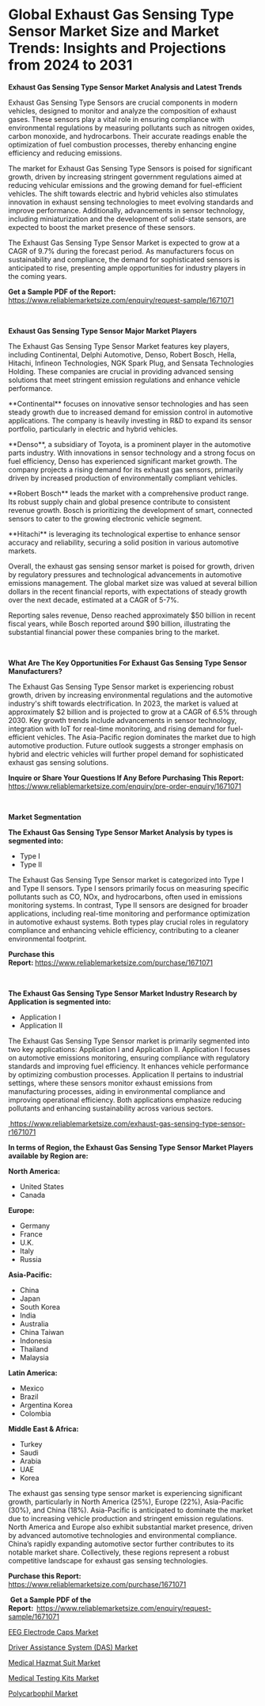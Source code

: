 <p><h1>Global Exhaust Gas Sensing Type Sensor Market Size and Market Trends: Insights and Projections from 2024 to 2031</h1></p><p><strong>Exhaust Gas Sensing Type Sensor Market Analysis and Latest Trends</strong></p>
<p><p>Exhaust Gas Sensing Type Sensors are crucial components in modern vehicles, designed to monitor and analyze the composition of exhaust gases. These sensors play a vital role in ensuring compliance with environmental regulations by measuring pollutants such as nitrogen oxides, carbon monoxide, and hydrocarbons. Their accurate readings enable the optimization of fuel combustion processes, thereby enhancing engine efficiency and reducing emissions.</p><p>The market for Exhaust Gas Sensing Type Sensors is poised for significant growth, driven by increasing stringent government regulations aimed at reducing vehicular emissions and the growing demand for fuel-efficient vehicles. The shift towards electric and hybrid vehicles also stimulates innovation in exhaust sensing technologies to meet evolving standards and improve performance. Additionally, advancements in sensor technology, including miniaturization and the development of solid-state sensors, are expected to boost the market presence of these sensors.</p><p>The Exhaust Gas Sensing Type Sensor Market is expected to grow at a CAGR of 9.7% during the forecast period. As manufacturers focus on sustainability and compliance, the demand for sophisticated sensors is anticipated to rise, presenting ample opportunities for industry players in the coming years.</p></p>
<p><strong>Get a Sample PDF of the Report:&nbsp;</strong> <a href="https://www.reliablemarketsize.com/enquiry/request-sample/1671071?utm_campaign=1952&utm_medium=2&utm_source=Github&utm_content=ia&utm_term=20122024&utm_id=exhaust-gas-sensing-type-sensor">https://www.reliablemarketsize.com/enquiry/request-sample/1671071</a></p>
<p>&nbsp;</p>
<p><strong>Exhaust Gas Sensing Type Sensor Major Market Players</strong></p>
<p><p>The Exhaust Gas Sensing Type Sensor Market features key players, including Continental, Delphi Automotive, Denso, Robert Bosch, Hella, Hitachi, Infineon Technologies, NGK Spark Plug, and Sensata Technologies Holding. These companies are crucial in providing advanced sensing solutions that meet stringent emission regulations and enhance vehicle performance.</p><p>**Continental** focuses on innovative sensor technologies and has seen steady growth due to increased demand for emission control in automotive applications. The company is heavily investing in R&D to expand its sensor portfolio, particularly in electric and hybrid vehicles.</p><p>**Denso**, a subsidiary of Toyota, is a prominent player in the automotive parts industry. With innovations in sensor technology and a strong focus on fuel efficiency, Denso has experienced significant market growth. The company projects a rising demand for its exhaust gas sensors, primarily driven by increased production of environmentally compliant vehicles.</p><p>**Robert Bosch** leads the market with a comprehensive product range. Its robust supply chain and global presence contribute to consistent revenue growth. Bosch is prioritizing the development of smart, connected sensors to cater to the growing electronic vehicle segment. </p><p>**Hitachi** is leveraging its technological expertise to enhance sensor accuracy and reliability, securing a solid position in various automotive markets. </p><p>Overall, the exhaust gas sensing sensor market is poised for growth, driven by regulatory pressures and technological advancements in automotive emissions management. The global market size was valued at several billion dollars in the recent financial reports, with expectations of steady growth over the next decade, estimated at a CAGR of 5-7%.</p><p>Reporting sales revenue, Denso reached approximately $50 billion in recent fiscal years, while Bosch reported around $90 billion, illustrating the substantial financial power these companies bring to the market.</p></p>
<p>&nbsp;</p>
<p><strong>What Are The Key Opportunities For Exhaust Gas Sensing Type Sensor Manufacturers?</strong></p>
<p><p>The Exhaust Gas Sensing Type Sensor market is experiencing robust growth, driven by increasing environmental regulations and the automotive industry's shift towards electrification. In 2023, the market is valued at approximately $2 billion and is projected to grow at a CAGR of 6.5% through 2030. Key growth trends include advancements in sensor technology, integration with IoT for real-time monitoring, and rising demand for fuel-efficient vehicles. The Asia-Pacific region dominates the market due to high automotive production. Future outlook suggests a stronger emphasis on hybrid and electric vehicles will further propel demand for sophisticated exhaust gas sensing solutions.</p></p>
<p><strong>Inquire or Share Your Questions If Any Before Purchasing This Report:</strong> <a href="https://www.reliablemarketsize.com/enquiry/pre-order-enquiry/1671071?utm_campaign=1952&utm_medium=2&utm_source=Github&utm_content=ia&utm_term=20122024&utm_id=exhaust-gas-sensing-type-sensor">https://www.reliablemarketsize.com/enquiry/pre-order-enquiry/1671071</a></p>
<p>&nbsp;</p>
<p><strong>Market Segmentation</strong></p>
<p><strong>The Exhaust Gas Sensing Type Sensor Market Analysis by types is segmented into:</strong></p>
<p><ul><li>Type I</li><li>Type II</li></ul></p>
<p><p>The Exhaust Gas Sensing Type Sensor market is categorized into Type I and Type II sensors. Type I sensors primarily focus on measuring specific pollutants such as CO, NOx, and hydrocarbons, often used in emissions monitoring systems. In contrast, Type II sensors are designed for broader applications, including real-time monitoring and performance optimization in automotive exhaust systems. Both types play crucial roles in regulatory compliance and enhancing vehicle efficiency, contributing to a cleaner environmental footprint.</p></p>
<p><strong>Purchase this Report:&nbsp;</strong><a href="https://www.reliablemarketsize.com/purchase/1671071?utm_campaign=1952&utm_medium=2&utm_source=Github&utm_content=ia&utm_term=20122024&utm_id=exhaust-gas-sensing-type-sensor">https://www.reliablemarketsize.com/purchase/1671071</a></p>
<p>&nbsp;</p>
<p><strong>The Exhaust Gas Sensing Type Sensor Market Industry Research by Application is segmented into:</strong></p>
<p><ul><li>Application I</li><li>Application II</li></ul></p>
<p><p>The Exhaust Gas Sensing Type Sensor market is primarily segmented into two key applications: Application I and Application II. Application I focuses on automotive emissions monitoring, ensuring compliance with regulatory standards and improving fuel efficiency. It enhances vehicle performance by optimizing combustion processes. Application II pertains to industrial settings, where these sensors monitor exhaust emissions from manufacturing processes, aiding in environmental compliance and improving operational efficiency. Both applications emphasize reducing pollutants and enhancing sustainability across various sectors.</p></p>
<p><a href="https://www.reliablemarketsize.com/exhaust-gas-sensing-type-sensor-r1671071?utm_campaign=1952&utm_medium=2&utm_source=Github&utm_content=ia&utm_term=20122024&utm_id=exhaust-gas-sensing-type-sensor">&nbsp;https://www.reliablemarketsize.com/exhaust-gas-sensing-type-sensor-r1671071</a></p>
<p><strong>In terms of Region, the Exhaust Gas Sensing Type Sensor Market Players available by Region are:</strong></p>
<p>
    <p> <strong> North America: </strong>
        <ul>
            <li>United States</li>
            <li>Canada</li>
        </ul>
        </p> 
    <p> <strong> Europe: </strong>
        <ul>
            <li>Germany</li>
            <li>France</li>
            <li>U.K.</li>
            <li>Italy</li>
            <li>Russia</li>
        </ul>
        </p> 
    <p> <strong> Asia-Pacific: </strong>
        <ul>
            <li>China</li>
            <li>Japan</li>
            <li>South Korea</li>
            <li>India</li>
            <li>Australia</li>
            <li>China Taiwan</li>
            <li>Indonesia</li>
            <li>Thailand</li>
            <li>Malaysia</li>
        </ul>
        </p> 
    <p> <strong> Latin America: </strong>
        <ul>
            <li>Mexico</li>
            <li>Brazil</li>
            <li>Argentina Korea</li>
            <li>Colombia</li>
        </ul>
        </p> 
    <p> <strong> Middle East & Africa: </strong>
        <ul>
            <li>Turkey</li>
            <li>Saudi</li>
            <li>Arabia</li>
            <li>UAE</li>
            <li>Korea</li>
        </ul>
    </p>
    </p>
<p><p>The exhaust gas sensing type sensor market is experiencing significant growth, particularly in North America (25%), Europe (22%), Asia-Pacific (30%), and China (18%). Asia-Pacific is anticipated to dominate the market due to increasing vehicle production and stringent emission regulations. North America and Europe also exhibit substantial market presence, driven by advanced automotive technologies and environmental compliance. China’s rapidly expanding automotive sector further contributes to its notable market share. Collectively, these regions represent a robust competitive landscape for exhaust gas sensing technologies.</p></p>
<p><strong>Purchase this Report: </strong><a href="https://www.reliablemarketsize.com/purchase/1671071?utm_campaign=1952&utm_medium=2&utm_source=Github&utm_content=ia&utm_term=20122024&utm_id=exhaust-gas-sensing-type-sensor">https://www.reliablemarketsize.com/purchase/1671071</a></p>
<p>&nbsp;<strong>Get a Sample PDF of the Report:&nbsp;&nbsp;</strong><a href="https://www.reliablemarketsize.com/enquiry/request-sample/1671071?utm_campaign=1952&utm_medium=2&utm_source=Github&utm_content=ia&utm_term=20122024&utm_id=exhaust-gas-sensing-type-sensor">https://www.reliablemarketsize.com/enquiry/request-sample/1671071</a></p>
<p><strong></strong></p>
<p><p><a href="https://www.linkedin.com/pulse/eeg-electrode-caps-market-size-projected-grow-cagr-102-from-2024-7x3of?utm_campaign=1952&utm_medium=2&utm_source=Github&utm_content=ia&utm_term=20122024&utm_id=exhaust-gas-sensing-type-sensor">EEG Electrode Caps Market</a></p><p><a href="https://github.com/dringals/Market-Research-Report-List-6/blob/main/driver-assistance-system-das-market.md?utm_campaign=1952&utm_medium=2&utm_source=Github&utm_content=ia&utm_term=20122024&utm_id=exhaust-gas-sensing-type-sensor">Driver Assistance System (DAS) Market</a></p><p><a href="https://www.linkedin.com/pulse/forecast-report-medical-hazmat-suit-industry-expected-growth-g0qvf?utm_campaign=1952&utm_medium=2&utm_source=Github&utm_content=ia&utm_term=20122024&utm_id=exhaust-gas-sensing-type-sensor">Medical Hazmat Suit Market</a></p><p><a href="https://www.linkedin.com/pulse/medical-testing-kits-market-analysis-featuringgrowth-andindustry-l0yhf?utm_campaign=1952&utm_medium=2&utm_source=Github&utm_content=ia&utm_term=20122024&utm_id=exhaust-gas-sensing-type-sensor">Medical Testing Kits Market</a></p><p><a href="https://www.linkedin.com/pulse/insights-polycarbophil-market-size-which-expanding-76-cagr-oryif?utm_campaign=1952&utm_medium=2&utm_source=Github&utm_content=ia&utm_term=20122024&utm_id=exhaust-gas-sensing-type-sensor">Polycarbophil Market</a></p></p>